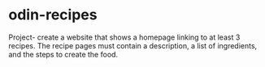 # odin-recipes

Project- create a website that shows a homepage linking to at least 3 recipes. 
The recipe pages must contain a description, a list of ingredients, and the steps to create the food.
